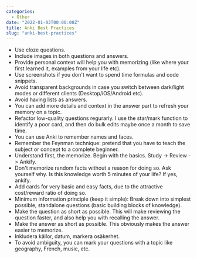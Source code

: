 ```yaml
---
categories:
  - Other
date: "2022-01-03T00:00:00Z"
title: Anki Best Practices
slug: "anki-best-practices"
---
```

- Use cloze questions.
- Include images in both questions and answers.
- Provide personal context will help you with memorizing (like where your first learned it, examples from your life etc).
- Use screenshots if you don't want to spend time formulas and code snippets.
- Avoid transparent backgrounds in case you switch between dark/light modes or different clients (Desktop/iOS/Android etc).
- Avoid having lists as answers.
- You can add more details and context in the answer part to refresh your memory on a topic.
- Refactor low-quality questions regurarly. I use the star/mark function to identify a poor card, and then do bulk edits maybe once a month to save time.
- You can use Anki to remember names and faces.
- Remember the Feynman technique: pretend that you have to teach the subject or concept to a complete beginner.
- Understand first, the memorize. Begin with the basics. Study -> Review -> Ankify.
- Don't memorize random facts without a reason for doing so. Ask yourself why. Is this knowledge worth 5 minutes of your life? If yes, ankify.
- Add cards for very basic and easy facts, due to the attractive cost/reward ratio of doing so.
- Minimum information principle (keep it simple): Break down into simplest possible, standalone questions (basic building blocks of knowledge).
- Make the question as short as possible. This will make reviewing the question faster, and also help you with recalling the answer.
- Make the answer as short as possible. This obviously makes the answer easier to memorize.
- Inkludera källor, datum, markera osäkerhet.
- To avoid ambiguity, you can mark your questions with a topic like geography, French, music, etc.